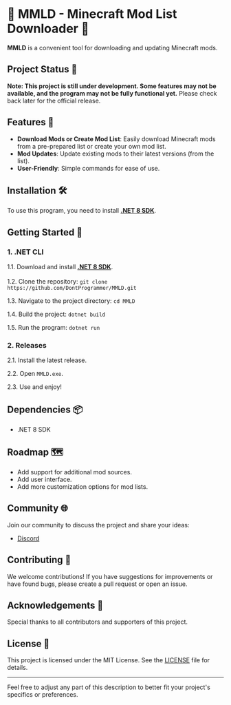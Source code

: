 # 🌟 MMLD - Minecraft Mod List Downloader 🌟

**MMLD** is a convenient tool for downloading and updating Minecraft mods.

## Project Status 🚧

**Note: This project is still under development. Some features may not be available, and the program may not be fully functional yet.** Please check back later for the official release.

## Features 🚀

- **Download Mods or Create Mod List**: Easily download Minecraft mods from a pre-prepared list or create your own mod list.
- **Mod Updates**: Update existing mods to their latest versions (from the list).
- **User-Friendly**: Simple commands for ease of use.

## Installation 🛠️

To use this program, you need to install [**.NET 8 SDK**](https://dotnet.microsoft.com/en-us/download/dotnet/thank-you/sdk-8.0.302-windows-x64-installer).

## Getting Started 🚀
### 1. .NET CLI
1.1. Download and install [**.NET 8 SDK**](https://dotnet.microsoft.com/en-us/download/dotnet/thank-you/sdk-8.0.302-windows-x64-installer).<br><br>
1.2. Clone the repository:
    ```
    git clone https://github.com/DontProgrammer/MMLD.git
    ```

1.3. Navigate to the project directory:
    ```
    cd MMLD
    ```

1.4. Build the project:
    ```
    dotnet build
    ```

1.5. Run the program:
    ```
    dotnet run
    ```

### 2. Releases

2.1. Install the latest release.

2.2. Open `MMLD.exe`.

2.3. Use and enjoy!

## Dependencies 📦

- .NET 8 SDK

## Roadmap 🗺️

- Add support for additional mod sources.
- Add user interface.
- Add more customization options for mod lists.

## Community 🌐

Join our community to discuss the project and share your ideas:
- [Discord](https://discord.gg/sh3F9MekbN)

## Contributing 🤝

We welcome contributions! If you have suggestions for improvements or have found bugs, please create a pull request or open an issue.

## Acknowledgements 🙏

Special thanks to all contributors and supporters of this project.

## License 📜

This project is licensed under the MIT License. See the [LICENSE](LICENSE) file for details.

---

Feel free to adjust any part of this description to better fit your project's specifics or preferences.
